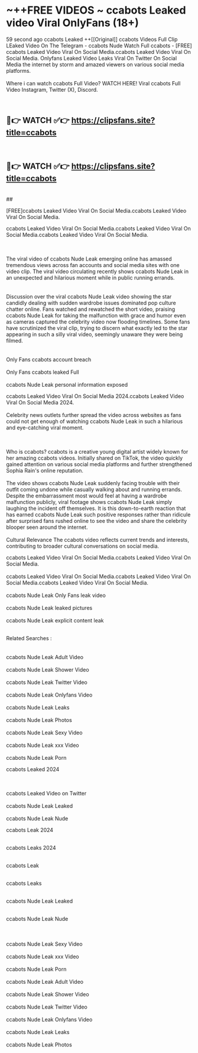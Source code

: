# ~++FREE VIDEOS ~ ccabots Leaked video Viral OnlyFans (18+)<br>


59 second ago ccabots Leaked ++[[Original]] ccabots Videos Full Clip LEaked Video On The Telegram  - ccabots Nude  Watch Full ccabots - [FREE] ccabots Leaked Video Viral On Social Media.ccabots Leaked Video Viral On Social Media.   Onlyfans Leaked Video Leaks Viral On Twitter On Social Media the internet by storm and amazed viewers on various social media platforms. <br><br>
Where i can watch ccabots Full Video? WATCH HERE! Viral ccabots Full Video Instagram, Twitter (X), Discord. <br>


 <br>

##  🔴👉 WATCH ✅👉  <a href="https://clipsfans.site?title=ccabots&ref=git">https://clipsfans.site?title=ccabots</a> <br>
  <br>

##  🔴👉 WATCH ✅👉  <a href="https://clipsfans.site?title=ccabots&ref=git">https://clipsfans.site?title=ccabots</a> <br>
  <br>
  ##



[FREE]ccabots Leaked Video Viral On Social Media.ccabots Leaked Video Viral On Social Media. <br>

ccabots Leaked Video Viral On Social Media.ccabots Leaked Video Viral On Social Media.ccabots Leaked Video Viral On Social Media. <br>


  <br>

  <br>
The viral video of ccabots Nude Leak emerging online has amassed tremendous views across fan accounts and social media sites with one video clip. The viral video circulating recently shows ccabots Nude Leak in an unexpected and hilarious moment while in public running errands.<br>
<br>


<br>
Discussion over the viral ccabots Nude Leak video showing the star candidly dealing with sudden wardrobe issues dominated pop culture chatter online. Fans watched and rewatched the short video, praising ccabots Nude Leak for taking the malfunction with grace and humor even as cameras captured the celebrity video now flooding timelines. Some fans have scrutinized the viral clip, trying to discern what exactly led to the star appearing in such a silly viral video, seemingly unaware they were being filmed.<br>
<br>
<br> 
Only Fans ccabots account breach<br>
<br>
Only Fans ccabots leaked Full <br>
<br>
ccabots Nude Leak personal information exposed<br>

ccabots Leaked Video Viral On Social Media 2024.ccabots Leaked Video Viral On Social Media 2024. <br>
<br>
Celebrity news outlets further spread the video across websites as fans could not get enough of watching ccabots Nude Leak in such a hilarious and eye-catching viral moment.<br>
<br>

<br>
Who is ccabots? ccabots is a creative young digital artist widely known for her amazing ccabots videos. Initially shared on TikTok, the video quickly gained attention on various social media platforms and further strengthened Sophia Rain's online reputation.<br>
<br>
The video shows ccabots Nude Leak suddenly facing trouble with their outfit coming undone while casually walking about and running errands. Despite the embarrassment most would feel at having a wardrobe malfunction publicly, viral footage shows ccabots Nude Leak simply laughing the incident off themselves. It is this down-to-earth reaction that has earned ccabots Nude Leak such positive responses rather than ridicule after surprised fans rushed online to see the video and share the celebrity blooper seen around the internet.<br>
<br>
Cultural Relevance The ccabots video reflects current trends and interests, contributing to broader cultural conversations on social media.<br>

ccabots Leaked Video Viral On Social Media.ccabots Leaked Video Viral On Social Media.<br>
<br>
ccabots Leaked Video Viral On Social Media.ccabots Leaked Video Viral On Social Media.ccabots Leaked Video Viral On Social Media.<br>
<br>
ccabots Nude Leak Only Fans leak video<br>
<br>
ccabots Nude Leak leaked pictures<br>
<br>
ccabots Nude Leak explicit content leak<br>


<br>
Related Searches :<br>
<br>

<br>
ccabots Nude Leak Adult Video<br>
<br>
ccabots Nude Leak Shower Video<br>
<br>
ccabots Nude Leak Twitter Video<br>
<br>
ccabots Nude Leak Onlyfans Video<br>
<br>
ccabots Nude Leak Leaks<br>
<br>
ccabots Nude Leak Photos<br>

<br>
ccabots Nude Leak Sexy Video<br>
<br>
ccabots Nude Leak xxx Video<br>
<br>
ccabots Nude Leak Porn<br>

ccabots  Leaked 2024 <br> <br>
<br>

ccabots Leaked Video on Twitter <br>
<br>
ccabots Nude Leak Leaked<br>
<br>
ccabots Nude Leak Nude<br>


ccabots  Leak 2024 <br> <br>



ccabots  Leaks 2024 <br> <br>



 
ccabots  Leak<br> <br>



ccabots  Leaks<br> <br>


ccabots Nude Leak Leaked<br> <br>

ccabots Nude Leak Nude<br> <br>
<br> <br>
ccabots Nude Leak Sexy Video
<br> <br>
ccabots Nude Leak xxx Video
<br> <br>
ccabots Nude Leak Porn
<br> <br>
ccabots Nude Leak Adult Video
<br> <br>
ccabots Nude Leak Shower Video
<br> <br>
ccabots Nude Leak Twitter Video
<br> <br>
ccabots Nude Leak Onlyfans Video
<br> <br>
ccabots Nude Leak Leaks
<br> <br>
ccabots Nude Leak Photos






</p>




 



</p>










